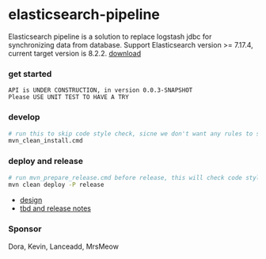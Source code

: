 # elasticsearch-pipeline
Elasticsearch pipeline is a solution to replace logstash jdbc for synchronizing data from database.
Support Elasticsearch version >= 7.17.4, current target version is 8.2.2.
[download](https://www.elastic.co/downloads/elasticsearch)

### get started
```
API is UNDER CONSTRUCTION, in version 0.0.3-SNAPSHOT   
Please USE UNIT TEST TO HAVE A TRY
``` 

### develop
```bash
# run this to skip code style check, sicne we don't want any rules to slow our developing speed.
mvn_clean_install.cmd
```

### deploy and release
```bash 
# run mvn_prepare_release.cmd before release, this will check code style
mvn clean deploy -P release
```

- [design](/doc/design.md)
- [tbd and release notes](/doc/releases.md)

### Sponsor

Dora, Kevin, Lanceadd, MrsMeow